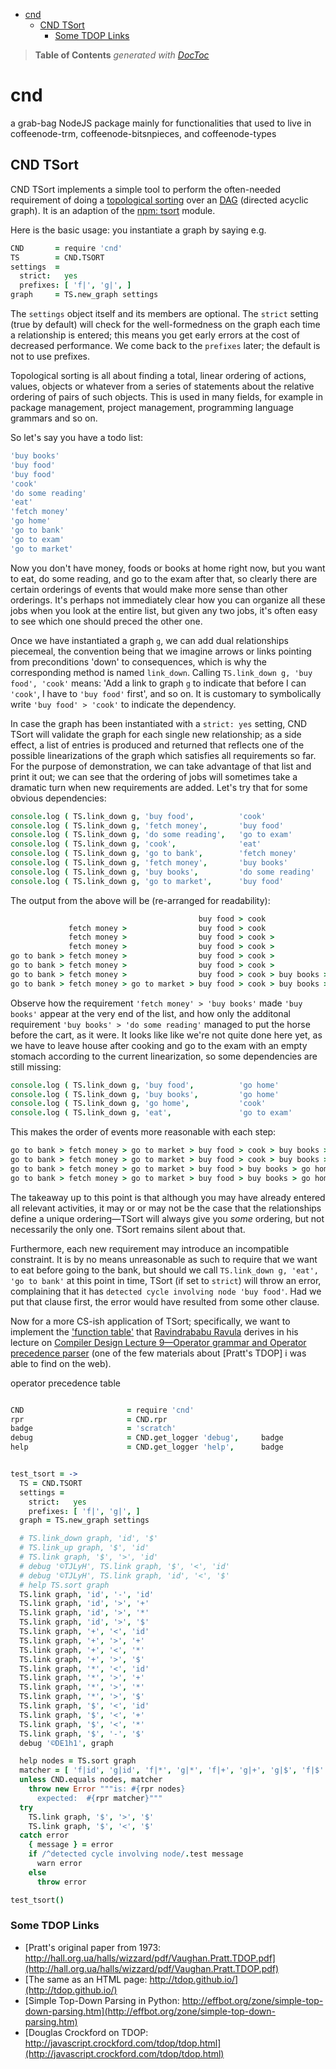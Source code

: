 

- [cnd](#cnd)
	- [CND TSort](#cnd-tsort)
		- [Some TDOP Links](#some-tdop-links)

> **Table of Contents**  *generated with [DocToc](http://doctoc.herokuapp.com/)*


# cnd

a grab-bag NodeJS package mainly for functionalities that used to live in
coffeenode-trm, coffeenode-bitsnpieces, and coffeenode-types


## CND TSort

CND TSort implements a simple tool to perform the often-needed requirement of
doing a [topological sorting](http://en.wikipedia.org/wiki/Topological_sorting)
over an [DAG](http://en.wikipedia.org/wiki/Directed_acyclic_graph) (directed acyclic graph).
It is an adaption of the [npm: tsort](https://github.com/eknkc/tsort) module.

Here is the basic usage: you instantiate a graph by saying e.g.

```coffee
CND       = require 'cnd'
TS        = CND.TSORT
settings  =
  strict:   yes
  prefixes: [ 'f|', 'g|', ]
graph     = TS.new_graph settings
```

The `settings` object itself and its members are optional. The `strict` setting
(true by default) will check for the well-formedness on the graph each time a
relationship is entered; this means you get early errors at the cost of
decreased performance. We come back to the `prefixes` later; the default is not
to use prefixes.

Topological sorting is all about finding a total, linear ordering of actions,
values, objects or whatever from a series of statements about the relative
ordering of pairs of such objects. This is used in many fields, for example in
package management, project management, programming language grammars and so on.

So let's say you have a todo list:

```coffee
'buy books'
'buy food'
'buy food'
'cook'
'do some reading'
'eat'
'fetch money'
'go home'
'go to bank'
'go to exam'
'go to market'
```

Now you don't have money, foods or books at home right now, but you want to eat,
do some reading, and go to the exam after that, so clearly there are certain
orderings of events that would make more sense than other orderings. It's
perhaps not immediately clear how you can organize all these jobs when you look
at the entire list, but given any two jobs, it's often easy to see which one
should preced the other one.

Once we have instantiated a graph `g`, we can add dual relationships piecemeal,
the convention being that we imagine arrows or links pointing from preconditions
'down' to consequences, which is why the corresponding method is named
`link_down`. Calling `TS.link_down g, 'buy food', 'cook'` means: 'Add a link to
graph `g` to indicate that before I can `'cook'`, I have to `'buy food'` first',
and so on. It is customary to symbolically write `'buy food' > 'cook'` to
indicate the dependency.

In case the graph has been instantiated with a `strict: yes` setting, CND TSort
will validate the graph for each single new relationship; as a side effect, a
list of entries is produced and returned that reflects one of the possible
linearizations of the graph which satisfies all requirements so far. For the
purpose of demonstration, we can take advantage of that list and print it out;
we can see that the ordering of jobs will sometimes take a dramatic turn when
new requirements are added. Let's try that for some obvious dependencies:

```coffee
console.log ( TS.link_down g, 'buy food',          'cook'                ).join ' > '
console.log ( TS.link_down g, 'fetch money',       'buy food'            ).join ' > '
console.log ( TS.link_down g, 'do some reading',   'go to exam'          ).join ' > '
console.log ( TS.link_down g, 'cook',              'eat'                 ).join ' > '
console.log ( TS.link_down g, 'go to bank',        'fetch money'         ).join ' > '
console.log ( TS.link_down g, 'fetch money',       'buy books'           ).join ' > '
console.log ( TS.link_down g, 'buy books',         'do some reading'     ).join ' > '
console.log ( TS.link_down g, 'go to market',      'buy food'            ).join ' > '
```
The output from the above will be (re-arranged for readability):

```coffee
                                          buy food > cook
             fetch money >                buy food > cook
             fetch money >                buy food > cook >             do some reading > go to exam
             fetch money >                buy food > cook >             do some reading > go to exam > eat
go to bank > fetch money >                buy food > cook >             do some reading > go to exam > eat
go to bank > fetch money >                buy food > cook >             do some reading > go to exam > eat > buy books
go to bank > fetch money >                buy food > cook > buy books > do some reading > go to exam > eat
go to bank > fetch money > go to market > buy food > cook > buy books > do some reading > go to exam > eat
```
Observe how the requirement `'fetch money' > 'buy books'` made `'buy books'`
appear at the very end of the list, and how only the additonal requirement `'buy
books' > 'do some reading'` managed to put the horse before the cart, as it
were. It looks like like we're not quite done here yet, as we have to leave
house after cooking and go to the exam with an empty stomach according to the
current linearization, so some dependencies are still missing:

```coffee
console.log ( TS.link_down g, 'buy food',          'go home'             ).join ' > '
console.log ( TS.link_down g, 'buy books',         'go home'             ).join ' > '
console.log ( TS.link_down g, 'go home',           'cook'                ).join ' > '
console.log ( TS.link_down g, 'eat',               'go to exam'          ).join ' > '
```

This makes the order of events more reasonable with each step:

```coffee
go to bank > fetch money > go to market > buy food > cook > buy books > do some reading > go to exam > eat > go home
go to bank > fetch money > go to market > buy food > cook > buy books > do some reading > go to exam > eat > go home
go to bank > fetch money > go to market > buy food > buy books > go home > cook > do some reading > go to exam > eat
go to bank > fetch money > go to market > buy food > buy books > go home > cook > do some reading > eat > go to exam
```
The takeaway up to this point is that although you may have already entered all
relevant activities, it may or or may not be the case that the relationships
define a unique ordering—TSort will always give you *some* ordering, but not
necessarily the only one. TSort remains silent about that.

Furthermore, each new requirement may introduce an incompatible constraint. It
is by no means unreasonable as such to require that we want to eat before going
to the bank, but should we call `TS.link_down g, 'eat', 'go to bank'` at this
point in time, TSort (if set to `strict`) will throw an error, complaining that
it has `detected cycle involving node 'buy food'`. Had we put that clause first,
the error would have resulted from some other clause.


Now for a more CS-ish application of TSort; specifically, we want to implement
the ['function table'](https://youtu.be/n5UWAaw_byw?list=PLEbnTDJUr_IcPtUXFy2b1sGRPsLFMghhS&t=1237)
that [Ravindrababu Ravula](https://www.youtube.com/channel/UCJjC1hn78yZqTf0vdTC6wAQ)
derives in his lecture on
[Compiler Design Lecture 9—Operator grammar and Operator precedence parser](https://www.youtube.com/watch?v=n5UWAaw_byw&index=9&list=PLEbnTDJUr_IcPtUXFy2b1sGRPsLFMghhS)
(one of the few materials about [Pratt's TDOP] i was able to find on the web).


operator precedence table


```coffee

CND                       = require 'cnd'
rpr                       = CND.rpr
badge                     = 'scratch'
debug                     = CND.get_logger 'debug',     badge
help                      = CND.get_logger 'help',      badge


test_tsort = ->
  TS = CND.TSORT
  settings =
    strict:   yes
    prefixes: [ 'f|', 'g|', ]
  graph = TS.new_graph settings

  # TS.link_down graph, 'id', '$'
  # TS.link_up graph, '$', 'id'
  # TS.link graph, '$', '>', 'id'
  # debug '©TJLyH', TS.link graph, '$', '<', 'id'
  # debug '©TJLyH', TS.link graph, 'id', '<', '$'
  # help TS.sort graph
  TS.link graph, 'id', '-', 'id'
  TS.link graph, 'id', '>', '+'
  TS.link graph, 'id', '>', '*'
  TS.link graph, 'id', '>', '$'
  TS.link graph, '+', '<', 'id'
  TS.link graph, '+', '>', '+'
  TS.link graph, '+', '<', '*'
  TS.link graph, '+', '>', '$'
  TS.link graph, '*', '<', 'id'
  TS.link graph, '*', '>', '+'
  TS.link graph, '*', '>', '*'
  TS.link graph, '*', '>', '$'
  TS.link graph, '$', '<', 'id'
  TS.link graph, '$', '<', '+'
  TS.link graph, '$', '<', '*'
  TS.link graph, '$', '-', '$'
  debug '©DE1h1', graph

  help nodes = TS.sort graph
  matcher = [ 'f|id', 'g|id', 'f|*', 'g|*', 'f|+', 'g|+', 'g|$', 'f|$' ]
  unless CND.equals nodes, matcher
    throw new Error """is: #{rpr nodes}
      expected:  #{rpr matcher}"""
  try
    TS.link graph, '$', '>', '$'
    TS.link graph, '$', '<', '$'
  catch error
    { message } = error
    if /^detected cycle involving node/.test message
      warn error
    else
      throw error

test_tsort()
```


### Some TDOP Links

* [Pratt's original paper from 1973: http://hall.org.ua/halls/wizzard/pdf/Vaughan.Pratt.TDOP.pdf](http://hall.org.ua/halls/wizzard/pdf/Vaughan.Pratt.TDOP.pdf)
* [The same as an HTML page: http://tdop.github.io/](http://tdop.github.io/)
* [Simple Top-Down Parsing in Python: http://effbot.org/zone/simple-top-down-parsing.htm](http://effbot.org/zone/simple-top-down-parsing.htm)
* [Douglas Crockford on TDOP: http://javascript.crockford.com/tdop/tdop.html](http://javascript.crockford.com/tdop/tdop.html)
